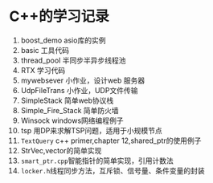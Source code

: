 C++的学习记录
==============

1. boost_demo asio库的实例
2. basic  工具代码
3. thread_pool 半同步半异步线程池
4. RTX 学习代码
5. mywebsever 小作业，设计web 服务器
6. UdpFileTrans 小作业，UDP文件传输
7. SimpleStack 简单web协议栈
8. Simple_Fire_Stack 简单防火墙
9. Winsock windows网络编程例子
10. tsp 用DP来求解TSP问题，适用于小规模节点
11. `TextQuery` c++ primer,chapter 12,shared_ptr的使用例子
12. StrVec,vector<string>的简单实现
13. `smart_ptr.cpp`智能指针的简单实现，引用计数法
14. `locker.h`线程同步方法，互斥锁、信号量、条件变量的封装
